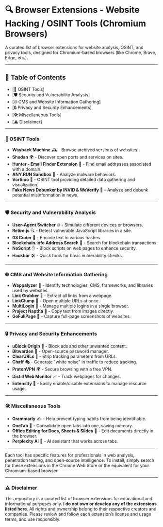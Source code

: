 # 🔍 Browser Extensions - Website Hacking / OSINT Tools (Chromium Browsers)

A curated list of browser extensions for website analysis, OSINT, and privacy tools, designed for Chromium-based browsers (like Chrome, Brave, Edge, etc.).

---

## 📜 Table of Contents

- [🔎 OSINT Tools]
- [🛡️ Security and Vulnerability Analysis]
- [🌐 CMS and Website Information Gathering]
- [🔒 Privacy and Security Enhancements]
- [🛠️ Miscellaneous Tools]
- [⚠️ Disclaimer]

---

### 🔎 OSINT Tools

- **Wayback Machine** 🕰️ - Browse archived versions of websites.
- **Shodan** 🌍 - Discover open ports and services on sites.
- **Hunter - Email Finder Extension** 📧 - Find email addresses associated with a domain.
- **ANY.RUN Sandbox** 🧬 - Analyze malware behaviors.
- **Vortimo** 🧩 - OSINT tool providing detailed data gathering and visualization.
- **Fake News Debunker by INVID & WeVerify** 📰 - Analyze and debunk potential misinformation in news.

---

### 🛡️ Security and Vulnerability Analysis

- **User-Agent Switcher** 🌐 - Simulate different devices or browsers.
- **Retire.js** 🔍 - Detect vulnerable JavaScript libraries in a site.
- **03 Coder** 🔏 - Encode text in various hashes.
- **Blockchain.info Address Search** 🏦 - Search for blockchain transactions.
- **NoScript** ✋ - Block scripts on web pages to enhance security.
- **Hackbar** 🛠️ - Quick tools for basic vulnerability checks.

---

### 🌐 CMS and Website Information Gathering

- **Wappalyzer** 🧩 - Identify technologies, CMS, frameworks, and libraries used by websites.
- **Link Grabber** 🔗 - Extract all links from a webpage.
- **LinkClump** 📂 - Open multiple URLs at once.
- **MultiLogin** 👤 - Manage multiple logins in a single browser.
- **Project Naptha** 📄 - Copy text from images directly.
- **GoFullPage** 📸 - Capture full-page screenshots of websites.

---

### 🔒 Privacy and Security Enhancements

- **uBlock Origin** 🚫 - Block ads and other unwanted content.
- **Bitwarden** 🔐 - Open-source password manager.
- **ClearURLs** 🧹 - Strip tracking parameters from URLs.
- **Chaff** 🎭 - Generate "white noise" in traffic to reduce tracking.
- **ProtonVPN** 🌍 - Secure browsing with a free VPN.
- **Distill Web Monitor** 📈 - Track webpages for changes.
- **Extensity** 🔄 - Easily enable/disable extensions to manage resource usage.

---

### 🛠️ Miscellaneous Tools

- **Grammarly** ✍️ - Help prevent typing habits from being identifiable.
- **OneTab** 📑 - Consolidate open tabs into one, saving memory.
- **Office Editing for Docs, Sheets & Slides** 📄 - Edit documents directly in the browser.
- **Perplexity AI** 🤖 - AI assistant that works across tabs.

---

Each tool has specific features for professionals in web analysis, penetration testing, and open-source intelligence. To install, simply search for these extensions in the Chrome Web Store or the equivalent for your Chromium-based browser.

---

### ⚠️ Disclaimer

This repository is a curated list of browser extensions for educational and informational purposes only. **I do not own or develop any of the extensions listed here**. All rights and ownership belong to their respective creators and companies. Please review and follow each extension’s license and usage terms, and use responsibly.
